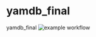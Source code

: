 # yamdb_final
yamdb_final
![example workflow](https://github.com/ritisbarauskas/yamdb_final/actions/workflows/yamdb_workflow/badge.svg)

